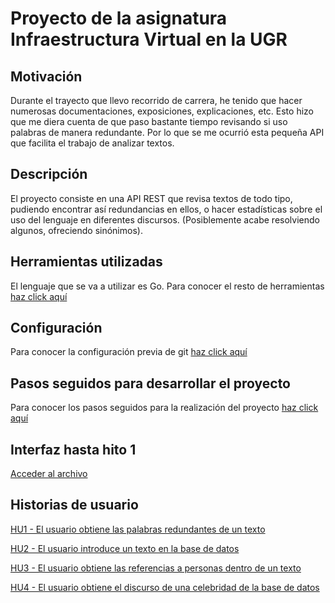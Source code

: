 # Proyecto de la asignatura Infraestructura Virtual en la UGR

## Motivación

Durante el trayecto que llevo recorrido de carrera, he tenido que hacer numerosas documentaciones, exposiciones, explicaciones, etc. Esto hizo que me diera cuenta de que paso bastante tiempo revisando si uso palabras de manera redundante. Por lo que se me ocurrió esta pequeña API que facilita el trabajo de analizar textos.

## Descripción

El proyecto consiste en una API REST que revisa textos de todo tipo, pudiendo encontrar así redundancias en ellos, o hacer estadísticas sobre el uso del lenguaje en diferentes discursos. (Posiblemente acabe resolviendo algunos, ofreciendo sinónimos).

## Herramientas utilizadas

El lenguaje que se va a utilizar es Go. Para conocer el resto de herramientas [haz click aquí](docs/herramientas.md)

## Configuración

Para conocer la configuración previa de git [haz click aquí](docs/documentacion.md)

## Pasos seguidos para desarrollar el proyecto

Para conocer los pasos seguidos para la realización del proyecto [haz click aquí](docs/pasos.md)

## Interfaz hasta hito 1

[Acceder al archivo](src/texto.go)

## Historias de usuario

[HU1 - El usuario obtiene las palabras redundantes de un texto](https://github.com/guillelpnz/TextAnalyzer/issues/7)

[HU2 - El usuario introduce un texto en la base de datos](https://github.com/guillelpnz/TextAnalyzer/issues/8)

[HU3 - El usuario obtiene las referencias a personas dentro de un texto](https://github.com/guillelpnz/TextAnalyzer/issues/9)

[HU4 - El usuario obtiene el discurso de una celebridad de la base de datos](https://github.com/guillelpnz/TextAnalyzer/issues/10)
